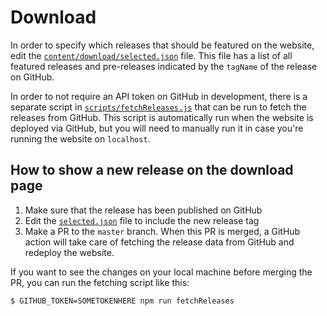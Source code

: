 # Download

In order to specify which releases that should be featured on the website, edit the [`content/download/selected.json`](/content/download/selected.json) file. This file has a list of all featured releases and pre-releases indicated by the `tagName` of the release on GitHub.

In order to not require an API token on GitHub in development, there is a separate script in [`scripts/fetchReleases.js`](/scripts/fetchReleases.js) that can be run to fetch the releases from GitHub. This script is automatically run when the website is deployed via GitHub, but you will need to manually run it in case you're running the website on `localhost`.

## How to show a new release on the download page

1. Make sure that the release has been published on GitHub
2. Edit the [`selected.json`](/content/download/selected.json) file to include the new release tag
3. Make a PR to the `master` branch. When this PR is merged, a GitHub action will take care of fetching the release data from GitHub and redeploy the website.

If you want to see the changes on your local machine before merging the PR, you can run the fetching script like this:

```
$ GITHUB_TOKEN=SOMETOKENHERE npm run fetchReleases
```
